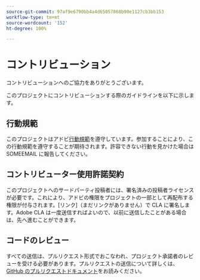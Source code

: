 ```yaml
---
source-git-commit: 97af9e6790bb4a4d65057868b90e1127cb3bb153
workflow-type: tm+mt
source-wordcount: '152'
ht-degree: 100%

---
```

# コントリビューション

コントリビューションへのご協力をありがとうございます。

このプロジェクトにコントリビューションする際のガイドラインを以下に示します。

## 行動規範

このプロジェクトはアドビ[行動規範](https://git.corp.adobe.com/OpenSourceAdvisoryBoard/starter-repo/blob/master/code-of-conduct.md)を遵守しています。参加することにより、この行動規範を遵守することが期待されます。許容できない行動を見かけた場合は SOMEEMAIL に報告してください。

## コントリビューター使用許諾契約

このプロジェクトへのサードパーティ投稿者には、署名済みの投稿者ライセンスが必要です。これにより、アドビの権限をプロジェクトの一部として再配布する権限が付与されます。[リンク]（まだリンクがありません）で CLA に署名します。Adobe CLA は一度送信すればよいので、以前に送信したことがある場合は、先へ進むことができます。

## コードのレビュー

すべての送信は、プルリクエスト形式でおこなわれ、プロジェクト承諾者のレビューを受ける必要があります。プルリクエストの送信について詳しくは、[GitHub のプルリクエストドキュメント](https://help.github.com/ja/github/collaborating-with-issues-and-pull-requests/about-pull-requests)をお読みください。

